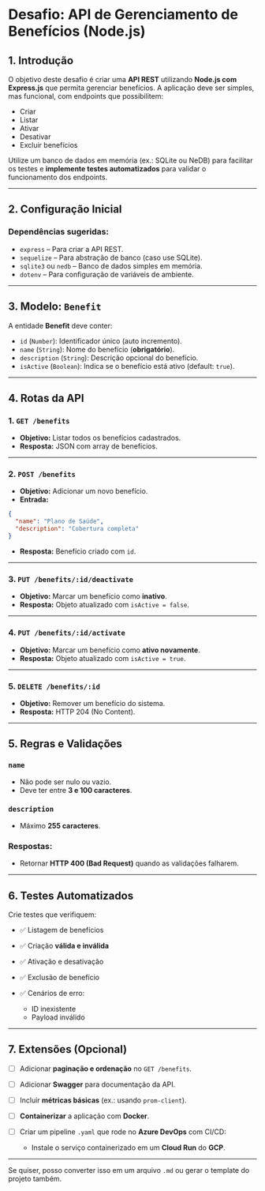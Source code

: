 # Desafio: API de Gerenciamento de Benefícios (Node.js)

## 1. Introdução

O objetivo deste desafio é criar uma **API REST** utilizando **Node.js com Express.js** que permita gerenciar benefícios. A aplicação deve ser simples, mas funcional, com endpoints que possibilitem:

* Criar
* Listar
* Ativar
* Desativar
* Excluir benefícios

Utilize um banco de dados em memória (ex.: SQLite ou NeDB) para facilitar os testes e **implemente testes automatizados** para validar o funcionamento dos endpoints.

---

## 2. Configuração Inicial

### Dependências sugeridas:

* `express` – Para criar a API REST.
* `sequelize` – Para abstração de banco (caso use SQLite).
* `sqlite3` ou `nedb` – Banco de dados simples em memória.
* `dotenv` – Para configuração de variáveis de ambiente.

---

## 3. Modelo: `Benefit`

A entidade **Benefit** deve conter:

* `id` (`Number`): Identificador único (auto incremento).
* `name` (`String`): Nome do benefício (**obrigatório**).
* `description` (`String`): Descrição opcional do benefício.
* `isActive` (`Boolean`): Indica se o benefício está ativo (default: `true`).

---

## 4. Rotas da API

### 1. `GET /benefits`

* **Objetivo:** Listar todos os benefícios cadastrados.
* **Resposta:** JSON com array de benefícios.

---

### 2. `POST /benefits`

* **Objetivo:** Adicionar um novo benefício.
* **Entrada:**

```json
{
  "name": "Plano de Saúde",
  "description": "Cobertura completa"
}
```

* **Resposta:** Benefício criado com `id`.

---

### 3. `PUT /benefits/:id/deactivate`

* **Objetivo:** Marcar um benefício como **inativo**.
* **Resposta:** Objeto atualizado com `isActive = false`.

---

### 4. `PUT /benefits/:id/activate`

* **Objetivo:** Marcar um benefício como **ativo novamente**.
* **Resposta:** Objeto atualizado com `isActive = true`.

---

### 5. `DELETE /benefits/:id`

* **Objetivo:** Remover um benefício do sistema.
* **Resposta:** HTTP 204 (No Content).

---

## 5. Regras e Validações

### `name`

* Não pode ser nulo ou vazio.
* Deve ter entre **3 e 100 caracteres**.

### `description`

* Máximo **255 caracteres**.

### Respostas:

* Retornar **HTTP 400 (Bad Request)** quando as validações falharem.

---

## 6. Testes Automatizados

Crie testes que verifiquem:

* ✅ Listagem de benefícios
* ✅ Criação **válida e inválida**
* ✅ Ativação e desativação
* ✅ Exclusão de benefício
* ✅ Cenários de erro:

  * ID inexistente
  * Payload inválido

---

## 7. Extensões (Opcional)

* [ ] Adicionar **paginação e ordenação** no `GET /benefits`.
* [ ] Adicionar **Swagger** para documentação da API.
* [ ] Incluir **métricas básicas** (ex.: usando `prom-client`).
* [ ] **Containerizar** a aplicação com **Docker**.
* [ ] Criar um pipeline `.yaml` que rode no **Azure DevOps** com CI/CD:

  * Instale o serviço containerizado em um **Cloud Run** do **GCP**.

---

Se quiser, posso converter isso em um arquivo `.md` ou gerar o template do projeto também.
